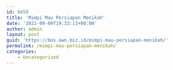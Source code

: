 ```yaml
---
id: 8450
title: 'Mimpi Mau Persiapan Menikah'
date: '2022-09-09T19:33:13+00:00'
author: admin
layout: post
guid: 'https://bos.awn.biz.id/mimpi-mau-persiapan-menikah/'
permalink: /mimpi-mau-persiapan-menikah/
categories:
    - Uncategorized
---
```


